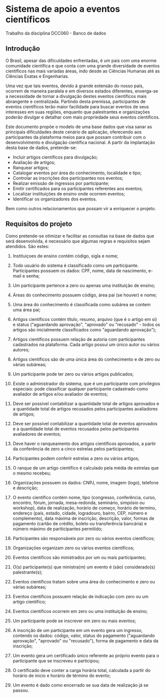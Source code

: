 # Sistema de apoio a eventos científicos

Trabalho da disciplina DCC060 - Banco de dados

## Introdução

O Brasil, apesar das dificuldades enfrentadas, é um pais com uma enorme comunidade científica e que conta com uma grande diversidade de eventos científicos nas mais variadas áreas, indo desde as Ciências Humanas até as Ciências Exatas e Engenharias.

Uma vez que tais eventos, devido à grande extensão do nosso país, ocorrem de maneira paralela e em diversos estados diferentes, enxerga-se a necessidade de tornar a divulgação destes eventos científicos mais abrangente e centralizada. Partindo desta premissa, participantes de eventos científicos terão maior facilidade para buscar eventos de seus interesses em suas regiões, enquanto que palestrantes e organizações poderão divulgar e detalhar com mais propriedade seus eventos científicos. 

Este documento propõe o modelo de uma base dados que visa sanar as principais dificuldades deste cenário de aplicação, oferecendo aos participantes da plataforma meios para que possam contribuir com o desenvolvimento e divulgação científica nacional. A partir da implantação desta base de dados, pretende-se:

*  Incluir artigos científicos para divulgação;
*  Avaliação de artigos;
*  Ranquear artigos;
*  Catalogar eventos por àrea do conhecimento, localidade e tipo;
*  Controlar as inscrições dos participantes nos eventos;
*  Realizar emissão de ingressos por participante;
*  Emitir certificados para os participantes referentes aos eventos;
*  Localizar instituições de ensino onde ocorrem eventos;
*  Identificar os organizadores dos eventos.

Bem como outros relacionamentos que possam vir a enriquecer o projeto.

## Requisitos do projeto

Como pretende-se otimizar e facilitar as consultas na base de dados que será desenvolvida, é necessário que algumas regras e requisitos sejam atendidos. São estes:

1. Instituiçoes de ensino contém código, sigla e nome;

2. Todo usuário do sistema é classificado como um participante. Participantes possuem os dados: CPF, nome, data de nascimento, e-mail e senha;

3. Um participante pertence a zero ou apenas uma instituição de ensino;

4. Áreas do conhecimento possuem código, área pai (se houver) e nome;

5. Uma área do conhecimento é classificada como subárea se contem uma área pai;

6. Artigos científicos contém título, resumo, arquivo (que é o artigo em si) e status ("aguardando aprovação", "aprovado" ou "recusado" - todos os artigos são inicialmente classificados como "aguardando aprovação");

7. Artigos científicos possuem relação de autoria com participantes cadastrados na plataforma. Cada artigo possui um único autor ou vários autores;

8. Artigos científicos são de uma única área do conhecimento e de zero ou várias subáreas;

9. Um participante pode ter zero ou vários artigos publicados;

10. Existe o administrador do sistema, que é um participante com privilégios especiais: pode classificar qualquer participante cadastrado como avaliador de artigos e/ou avaliador de eventos;
11. Deve ser possível contabilizar a quantidade total de artigos aprovados e a quantidade total de artigos recusados pelos participantes avaliadores de artigos;

12. Deve ser possível contabilizar a quantidade total de eventos aprovados e a quantidade total de eventos recusados pelos participantes avaliadores de eventos;

13. Deve haver o ranqueamento dos artigos científicos aprovados, a partir da conferência de zero a cinco estrelas pelos participantes;

14. Participantes podem conferir estrelas a zero ou vários artigos;

15. O ranque de um artigo científico é calculado pela média de estrelas que o mesmo recebeu;

16. Organizações possuem os dados: CNPJ, nome, imagem (logo), telefone e descrição; 

17. O evento científico contém nome, tipo (congresso, conferência, curso, encontro, fórum, jornada, mesa-redonda, seminário, simpósio ou workshop), data de realização, horário de começo, horário de termino, endereço (país, estado, cidade, logradouro, bairro, CEP, número e complemento), data máxima de inscrição, descrição, valor, formas de pagamento (cartão de crédito, boleto ou transferência bancária) e número máximo de pariticipantes permitido;

18. Participantes são responsáveis por zero ou vários eventos científicos;

19. Organizações organizam zero ou vários eventos científicos;

20. Eventos científicos são ministrados por um ou mais participantes;

21. O(s) participante(s) que ministra(m) um evento é (são) considerado(s) palestrante(s);

22. Eventos científicos tratam sobre uma área do conhecimento e zero ou várias subáreas;

23. Eventos científicos possuem relação de indicação com zero ou um artigo científico;

24. Eventos científicos ocorrem em zero ou uma instituição de ensino;

25. Um participante pode se inscrever em zero ou mais eventos;

26. A inscrição de um participante em um evento gera um ingresso, contendo os dados: código, valor, status do pagamento ("aguardando aprovação", "aprovado" ou "recusado"), forma de pagamento e data da inscrição;

27. Um evento gera um certificado único referente ao próprio evento para o participante que se inscreveu e participou;

28. O certificado deve conter a carga horária total, calculada a partir do horário de inicio e horário de término do evento;

29. Um evento é dado como encerrado se sua data de realização já se passou.
